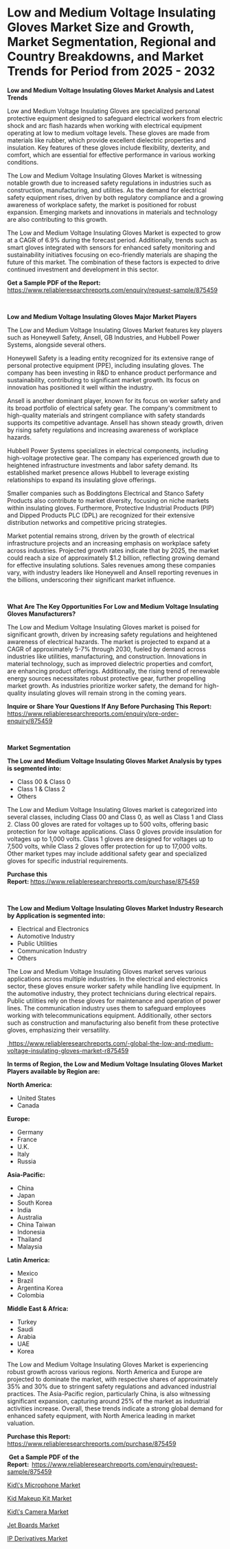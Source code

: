 <p><h1>Low and Medium Voltage Insulating Gloves Market Size and Growth, Market Segmentation, Regional and Country Breakdowns, and Market Trends for Period from 2025 -  2032</h1></p><p><strong>Low and Medium Voltage Insulating Gloves Market Analysis and Latest Trends</strong></p>
<p><p>Low and Medium Voltage Insulating Gloves are specialized personal protective equipment designed to safeguard electrical workers from electric shock and arc flash hazards when working with electrical equipment operating at low to medium voltage levels. These gloves are made from materials like rubber, which provide excellent dielectric properties and insulation. Key features of these gloves include flexibility, dexterity, and comfort, which are essential for effective performance in various working conditions.</p><p>The Low and Medium Voltage Insulating Gloves Market is witnessing notable growth due to increased safety regulations in industries such as construction, manufacturing, and utilities. As the demand for electrical safety equipment rises, driven by both regulatory compliance and a growing awareness of workplace safety, the market is positioned for robust expansion. Emerging markets and innovations in materials and technology are also contributing to this growth.</p><p>The Low and Medium Voltage Insulating Gloves Market is expected to grow at a CAGR of 6.9% during the forecast period. Additionally, trends such as smart gloves integrated with sensors for enhanced safety monitoring and sustainability initiatives focusing on eco-friendly materials are shaping the future of this market. The combination of these factors is expected to drive continued investment and development in this sector.</p></p>
<p><strong>Get a Sample PDF of the Report:&nbsp;</strong> <a href="https://www.reliableresearchreports.com/enquiry/request-sample/875459?utm_campaign=8&utm_medium=2&utm_source=Github&utm_content=ia&utm_term=21032025&utm_id=low-and-medium-voltage-insulating-gloves">https://www.reliableresearchreports.com/enquiry/request-sample/875459</a></p>
<p>&nbsp;</p>
<p><strong>Low and Medium Voltage Insulating Gloves Major Market Players</strong></p>
<p><p>The Low and Medium Voltage Insulating Gloves Market features key players such as Honeywell Safety, Ansell, GB Industries, and Hubbell Power Systems, alongside several others. </p><p>Honeywell Safety is a leading entity recognized for its extensive range of personal protective equipment (PPE), including insulating gloves. The company has been investing in R&D to enhance product performance and sustainability, contributing to significant market growth. Its focus on innovation has positioned it well within the industry.</p><p>Ansell is another dominant player, known for its focus on worker safety and its broad portfolio of electrical safety gear. The company's commitment to high-quality materials and stringent compliance with safety standards supports its competitive advantage. Ansell has shown steady growth, driven by rising safety regulations and increasing awareness of workplace hazards.</p><p>Hubbell Power Systems specializes in electrical components, including high-voltage protective gear. The company has experienced growth due to heightened infrastructure investments and labor safety demand. Its established market presence allows Hubbell to leverage existing relationships to expand its insulating glove offerings.</p><p>Smaller companies such as Boddingtons Electrical and Stanco Safety Products also contribute to market diversity, focusing on niche markets within insulating gloves. Furthermore, Protective Industrial Products (PIP) and Dipped Products PLC (DPL) are recognized for their extensive distribution networks and competitive pricing strategies.</p><p>Market potential remains strong, driven by the growth of electrical infrastructure projects and an increasing emphasis on workplace safety across industries. Projected growth rates indicate that by 2025, the market could reach a size of approximately $1.2 billion, reflecting growing demand for effective insulating solutions. Sales revenues among these companies vary, with industry leaders like Honeywell and Ansell reporting revenues in the billions, underscoring their significant market influence.</p></p>
<p>&nbsp;</p>
<p><strong>What Are The Key Opportunities For Low and Medium Voltage Insulating Gloves Manufacturers?</strong></p>
<p><p>The Low and Medium Voltage Insulating Gloves market is poised for significant growth, driven by increasing safety regulations and heightened awareness of electrical hazards. The market is projected to expand at a CAGR of approximately 5-7% through 2030, fueled by demand across industries like utilities, manufacturing, and construction. Innovations in material technology, such as improved dielectric properties and comfort, are enhancing product offerings. Additionally, the rising trend of renewable energy sources necessitates robust protective gear, further propelling market growth. As industries prioritize worker safety, the demand for high-quality insulating gloves will remain strong in the coming years.</p></p>
<p><strong>Inquire or Share Your Questions If Any Before Purchasing This Report:</strong> <a href="https://www.reliableresearchreports.com/enquiry/pre-order-enquiry/875459?utm_campaign=8&utm_medium=2&utm_source=Github&utm_content=ia&utm_term=21032025&utm_id=low-and-medium-voltage-insulating-gloves">https://www.reliableresearchreports.com/enquiry/pre-order-enquiry/875459</a></p>
<p>&nbsp;</p>
<p><strong>Market Segmentation</strong></p>
<p><strong>The Low and Medium Voltage Insulating Gloves Market Analysis by types is segmented into:</strong></p>
<p><ul><li>Class 00 & Class 0</li><li>Class 1 & Class 2</li><li>Others</li></ul></p>
<p><p>The Low and Medium Voltage Insulating Gloves market is categorized into several classes, including Class 00 and Class 0, as well as Class 1 and Class 2. Class 00 gloves are rated for voltages up to 500 volts, offering basic protection for low voltage applications. Class 0 gloves provide insulation for voltages up to 1,000 volts. Class 1 gloves are designed for voltages up to 7,500 volts, while Class 2 gloves offer protection for up to 17,000 volts. Other market types may include additional safety gear and specialized gloves for specific industrial requirements.</p></p>
<p><strong>Purchase this Report:&nbsp;</strong><a href="https://www.reliableresearchreports.com/purchase/875459?utm_campaign=8&utm_medium=2&utm_source=Github&utm_content=ia&utm_term=21032025&utm_id=low-and-medium-voltage-insulating-gloves">https://www.reliableresearchreports.com/purchase/875459</a></p>
<p>&nbsp;</p>
<p><strong>The Low and Medium Voltage Insulating Gloves Market Industry Research by Application is segmented into:</strong></p>
<p><ul><li>Electrical and Electronics</li><li>Automotive Industry</li><li>Public Utilities</li><li>Communication Industry</li><li>Others</li></ul></p>
<p><p>The Low and Medium Voltage Insulating Gloves market serves various applications across multiple industries. In the electrical and electronics sector, these gloves ensure worker safety while handling live equipment. In the automotive industry, they protect technicians during electrical repairs. Public utilities rely on these gloves for maintenance and operation of power lines. The communication industry uses them to safeguard employees working with telecommunications equipment. Additionally, other sectors such as construction and manufacturing also benefit from these protective gloves, emphasizing their versatility.</p></p>
<p><a href="https://www.reliableresearchreports.com/-global-the-low-and-medium-voltage-insulating-gloves-market-r875459?utm_campaign=8&utm_medium=2&utm_source=Github&utm_content=ia&utm_term=21032025&utm_id=low-and-medium-voltage-insulating-gloves">&nbsp;https://www.reliableresearchreports.com/-global-the-low-and-medium-voltage-insulating-gloves-market-r875459</a></p>
<p><strong>In terms of Region, the Low and Medium Voltage Insulating Gloves Market Players available by Region are:</strong></p>
<p>
    <p> <strong> North America: </strong>
        <ul>
            <li>United States</li>
            <li>Canada</li>
        </ul>
        </p> 
    <p> <strong> Europe: </strong>
        <ul>
            <li>Germany</li>
            <li>France</li>
            <li>U.K.</li>
            <li>Italy</li>
            <li>Russia</li>
        </ul>
        </p> 
    <p> <strong> Asia-Pacific: </strong>
        <ul>
            <li>China</li>
            <li>Japan</li>
            <li>South Korea</li>
            <li>India</li>
            <li>Australia</li>
            <li>China Taiwan</li>
            <li>Indonesia</li>
            <li>Thailand</li>
            <li>Malaysia</li>
        </ul>
        </p> 
    <p> <strong> Latin America: </strong>
        <ul>
            <li>Mexico</li>
            <li>Brazil</li>
            <li>Argentina Korea</li>
            <li>Colombia</li>
        </ul>
        </p> 
    <p> <strong> Middle East & Africa: </strong>
        <ul>
            <li>Turkey</li>
            <li>Saudi</li>
            <li>Arabia</li>
            <li>UAE</li>
            <li>Korea</li>
        </ul>
    </p>
    </p>
<p><p>The Low and Medium Voltage Insulating Gloves Market is experiencing robust growth across various regions. North America and Europe are projected to dominate the market, with respective shares of approximately 35% and 30% due to stringent safety regulations and advanced industrial practices. The Asia-Pacific region, particularly China, is also witnessing significant expansion, capturing around 25% of the market as industrial activities increase. Overall, these trends indicate a strong global demand for enhanced safety equipment, with North America leading in market valuation.</p></p>
<p><strong>Purchase this Report: </strong><a href="https://www.reliableresearchreports.com/purchase/875459?utm_campaign=8&utm_medium=2&utm_source=Github&utm_content=ia&utm_term=21032025&utm_id=low-and-medium-voltage-insulating-gloves">https://www.reliableresearchreports.com/purchase/875459</a></p>
<p>&nbsp;<strong>Get a Sample PDF of the Report:&nbsp;&nbsp;</strong><a href="https://www.reliableresearchreports.com/enquiry/request-sample/875459?utm_campaign=8&utm_medium=2&utm_source=Github&utm_content=ia&utm_term=21032025&utm_id=low-and-medium-voltage-insulating-gloves">https://www.reliableresearchreports.com/enquiry/request-sample/875459</a></p>
<p><strong></strong></p>
<p><p><a href="https://github.com/gakpasulgun/Market-Research-Report-List-1/blob/main/kids-microphone-market.md?utm_campaign=8&utm_medium=2&utm_source=Github&utm_content=ia&utm_term=21032025&utm_id=low-and-medium-voltage-insulating-gloves">Kid\'s Microphone Market</a></p><p><a href="https://github.com/lugnabirue/Market-Research-Report-List-1/blob/main/kid-makeup-kit-market.md?utm_campaign=8&utm_medium=2&utm_source=Github&utm_content=ia&utm_term=21032025&utm_id=low-and-medium-voltage-insulating-gloves">Kid Makeup Kit Market</a></p><p><a href="https://github.com/shpirttangim48/Market-Research-Report-List-1/blob/main/kids-camera-market.md?utm_campaign=8&utm_medium=2&utm_source=Github&utm_content=ia&utm_term=21032025&utm_id=low-and-medium-voltage-insulating-gloves">Kid\'s Camera Market</a></p><p><a href="https://github.com/braisykhwezi/Market-Research-Report-List-1/blob/main/jet-boards-market.md?utm_campaign=8&utm_medium=2&utm_source=Github&utm_content=ia&utm_term=21032025&utm_id=low-and-medium-voltage-insulating-gloves">Jet Boards Market</a></p><p><a href="https://github.com/marteionun0/Market-Research-Report-List-1/blob/main/ip-derivatives-market.md?utm_campaign=8&utm_medium=2&utm_source=Github&utm_content=ia&utm_term=21032025&utm_id=low-and-medium-voltage-insulating-gloves">IP Derivatives Market</a></p></p>